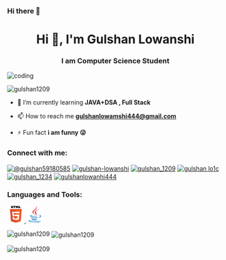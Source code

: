 ### Hi there 👋

<!--
**gulshan1209/gulshan1209** is a ✨ _special_ ✨ repository because its `README.md` (this file) appears on your GitHub profile.

Here are some ideas to get you started:

- 🔭 I’m currently working on ...
- 🌱 I’m currently learning ...
- 👯 I’m looking to collaborate on ...
- 🤔 I’m looking for help with ...
- 💬 Ask me about ...
- 📫 How to reach me: ...
- 😄 Pronouns: ...
- ⚡ Fun fact: ...
-->
<h1 align="center">Hi 👋, I'm Gulshan Lowanshi</h1>
<h3 align="center">I am Computer Science Student</h3>
<img align="rigth"  alt="coding" width="400" src="img/image.png">
<p align="left"> <img src="https://komarev.com/ghpvc/?username=gulshan1209&label=Profile%20views&color=0e75b6&style=flat" alt="gulshan1209" /> </p>

- 🌱 I’m currently learning **JAVA+DSA , Full Stack**

- 📫 How to reach me **gulshanlowamshi444@gmail.com**

- ⚡ Fun fact **i am funny 😜**

<h3 align="left">Connect with me:</h3>
<p align="left">
<a href="https://twitter.com/@gulshan59180585" target="blank"><img align="center" src="https://raw.githubusercontent.com/rahuldkjain/github-profile-readme-generator/master/src/images/icons/Social/twitter.svg" alt="@gulshan59180585" height="30" width="40" /></a>
<a href="https://linkedin.com/in/gulshan-lowanshi" target="blank"><img align="center" src="https://raw.githubusercontent.com/rahuldkjain/github-profile-readme-generator/master/src/images/icons/Social/linked-in-alt.svg" alt="gulshan-lowanshi" height="30" width="40" /></a>
<a href="https://www.instagram.com/gulshan___1209/" target="blank"><img align="center" src="https://raw.githubusercontent.com/rahuldkjain/github-profile-readme-generator/master/src/images/icons/Social/instagram.svg" alt="gulshan_1209" height="30" width="40" /></a>
<a href="https://www.youtube.com/c/gulshan lo1c" target="blank"><img align="center" src="https://raw.githubusercontent.com/rahuldkjain/github-profile-readme-generator/master/src/images/icons/Social/youtube.svg" alt="gulshan lo1c" height="30" width="40" /></a>
<a href="https://www.codechef.com/users/gulshan_1234" target="blank"><img align="center" src="https://cdn.jsdelivr.net/npm/simple-icons@3.1.0/icons/codechef.svg" alt="gulshan_1234" height="30" width="40" /></a>
<a href="https://www.leetcode.com/gulshanlowanhi444" target="blank"><img align="center" src="https://raw.githubusercontent.com/rahuldkjain/github-profile-readme-generator/master/src/images/icons/Social/leet-code.svg" alt="gulshanlowanhi444" height="30" width="40" /></a>
</p>

<h3 align="left">Languages and Tools:</h3>
<p align="left"> <a href="https://www.w3.org/html/" target="_blank" rel="noreferrer"> <img src="https://raw.githubusercontent.com/devicons/devicon/master/icons/html5/html5-original-wordmark.svg" alt="html5" width="40" height="40"/> </a> <a href="https://www.java.com" target="_blank" rel="noreferrer"> <img src="https://raw.githubusercontent.com/devicons/devicon/master/icons/java/java-original.svg" alt="java" width="40" height="40"/> </a> </p>

<p><img align="left" src="https://github-readme-stats.vercel.app/api/top-langs?username=gulshan1209&show_icons=true&locale=en&layout=compact" alt="gulshan1209" /></p>

<p>&nbsp;<img align="center" src="https://github-readme-stats.vercel.app/api?username=gulshan1209&show_icons=true&locale=en" alt="gulshan1209" /></p>

<p><img align="center" src="https://github-readme-streak-stats.herokuapp.com/?user=gulshan1209&" alt="gulshan1209" /></p>
